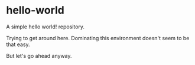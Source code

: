 # hello-world
A simple hello world! repository.

Trying to get around here. Dominating this environment doesn't seem to be that easy.

But let's go ahead anyway.
